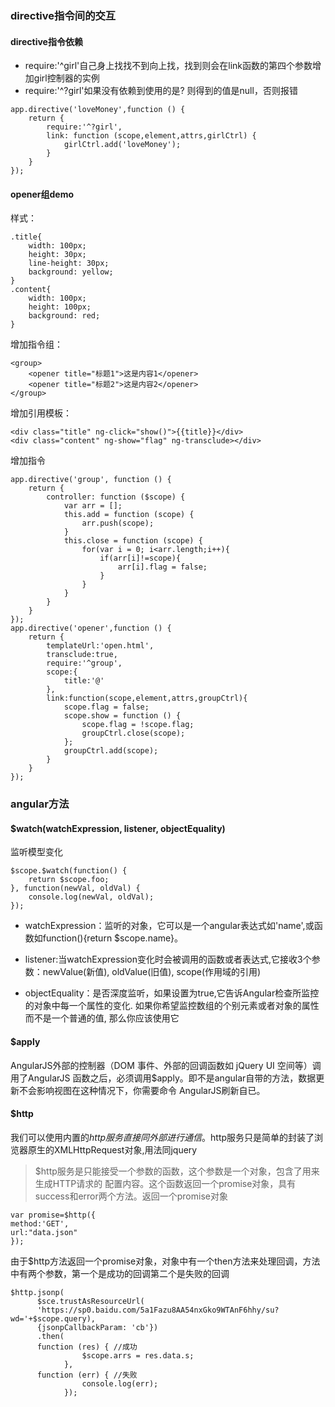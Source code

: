 ### directive指令间的交互
#### directive指令依赖
- require:'^girl'自己身上找找不到向上找，找到则会在link函数的第四个参数增加girl控制器的实例
- require:'^?girl'如果没有依赖到使用的是? 则得到的值是null，否则报错
```
app.directive('loveMoney',function () {
    return {
        require:'^?girl',
        link: function (scope,element,attrs,girlCtrl) {
            girlCtrl.add('loveMoney');
        }
    }
});
```
#### opener组demo
样式：
```
.title{
    width: 100px;
    height: 30px;
    line-height: 30px;
    background: yellow;
}
.content{
    width: 100px;
    height: 100px;
    background: red;
}
```

增加指令组：
```
<group>
    <opener title="标题1">这是内容1</opener>
    <opener title="标题2">这是内容2</opener>
</group>
```

增加引用模板：
```
<div class="title" ng-click="show()">{{title}}</div>
<div class="content" ng-show="flag" ng-transclude></div>
```

增加指令
```
app.directive('group', function () {
    return {
        controller: function ($scope) {
            var arr = [];
            this.add = function (scope) {
                arr.push(scope);
            }
            this.close = function (scope) {
                for(var i = 0; i<arr.length;i++){
                    if(arr[i]!=scope){
                        arr[i].flag = false;
                    }
                }
            }
        }
    }
});
app.directive('opener',function () {
    return {
        templateUrl:'open.html',
        transclude:true,
        require:'^group',
        scope:{
            title:'@'
        },
        link:function(scope,element,attrs,groupCtrl){
            scope.flag = false;
            scope.show = function () {
                scope.flag = !scope.flag;
                groupCtrl.close(scope);
            };
            groupCtrl.add(scope);
        }
    }
});
```

### angular方法
#### $watch(watchExpression, listener, objectEquality)
监听模型变化
```
$scope.$watch(function() {
    return $scope.foo;
}, function(newVal, oldVal) {
    console.log(newVal, oldVal);
});
```
- watchExpression：监听的对象，它可以是一个angular表达式如'name',或函数如function(){return $scope.name}。

- listener:当watchExpression变化时会被调用的函数或者表达式,它接收3个参数：newValue(新值), oldValue(旧值), scope(作用域的引用)

- objectEquality：是否深度监听，如果设置为true,它告诉Angular检查所监控的对象中每一个属性的变化. 如果你希望监控数组的个别元素或者对象的属性而不是一个普通的值, 那么你应该使用它

#### $apply
AngularJS外部的控制器（DOM 事件、外部的回调函数如 jQuery UI 空间等）调用了AngularJS 函数之后，必须调用$apply。即不是angular自带的方法，数据更新不会影响视图在这种情况下，你需要命令 AngularJS刷新自已。

#### $http
我们可以使用内置的$http服务直接同外部进行通信。$http服务只是简单的封装了浏览器原生的XMLHttpRequest对象,用法同jquery
>$http服务是只能接受一个参数的函数，这个参数是一个对象，包含了用来生成HTTP请求的
 配置内容。这个函数返回一个promise对象，具有success和error两个方法。返回一个promise对象
 ```
 var promise=$http({
 method:'GET',
 url:"data.json"
 });
 ```
 
 由于$http方法返回一个promise对象，对象中有一个then方法来处理回调，方法中有两个参数，第一个是成功的回调第二个是失败的回调
 ```
 $http.jsonp(
       $sce.trustAsResourceUrl(
       'https://sp0.baidu.com/5a1Fazu8AA54nxGko9WTAnF6hhy/su?wd='+$scope.query),
       {jsonpCallbackParam: 'cb'})
       .then(
       function (res) { //成功
                 $scope.arrs = res.data.s;
             },
       function (err) { //失败
                 console.log(err);
             });
```
